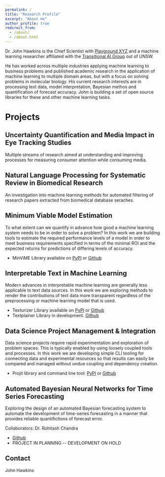 ```yaml
---
permalink: /
title: "Research Profile"
excerpt: "About me"
author_profile: true
redirect_from: 
  - /about/
  - /about.html
---
```

 
Dr. John Hawkins is the Chief Scientist with [Playground XYZ](https://playgroundxyz.com/)
and a machine learning researcher affiliated with the [Transitional AI Group](https://transitional-ai.github.io/) out of UNSW. 

He has worked across multiple industries applying machine learning to business problems and published academic research in the 
application of machine learning to multiple domain areas, but with a focus on solving problems in molecular biology. 
His current research interests are in processing text data, model interpretation, Bayesian methos and quantification of forecast accuracy.
John is building a set of open source libraries for these and other machine learning tasks. 


Projects
==============

## Uncertainty Quantification and Media Impact in Eye Tracking Studies

Multiple streams of research aimed at understanding and improving processes for
measuring consumer attention while consuming media.

## Natural Language Processing for Systematic Review in Biomedical Research

An investigation into machine learning methods for automated filtering of research
papers extracted from biomedical database seraches.

## Minimum Viable Model Estimation

To what extent can we quantify in advance how good a machine learning system needs to be in order to solve a 
problem? In this work we are building tools to estimate the required performance levels of a model in order
to meet business requirements specified in terms of the minimal ROI and the expected returns for predictions
of differing levels of accuracy.

* MinViME Library available on [PyPI](https://pypi.org/project/minvime/) or [Github](https://github.com/john-hawkins/minvime)


## Interpretable Text in Machine Learning

Modern advances in interpretable machine learning are generally less applicable to text data sources.
In this work we are exploring methods to render the contributions of text data more transparent regardless
of the preprocessing or machine learning model that is used.

* Texturizer Library available on [PyPI](https://pypi.org/project/texturizer/) or [Github](https://github.com/john-hawkins/texturizer)
* Textplainer Library in development. [Github](https://github.com/john-hawkins/textplainer)


## Data Science Project Management & Integration 

Data science projects require rapid experimentation and exploration of problem spaces. This is typically enabled by using
loosely coupled tools and processes. In this work we are developing simple CLI tooling for connecting data and experimental
resources so that results can easily be compared and managed without undue coupling and dependency creation.

* Projit library and command line tool: [PyPI](https://pypi.org/project/projit/) or [Github](https://github.com/john-hawkins/projit)


## Automated Bayesian Neural Networks for Time Series Forecasting

Exploring the design of an automated Bayesian forecasting system to automate the development of time-series
forecasting in a manner that provides reliable quantifictions of forecast error.

Collaborators: Dr. Rohitash Chandra 
* [Github](https://github.com/john-hawkins/autobayes)
* PROJECT IN PLANNING -- DEVELOPMENT ON HOLD

Contact
-------
John Hawkins


